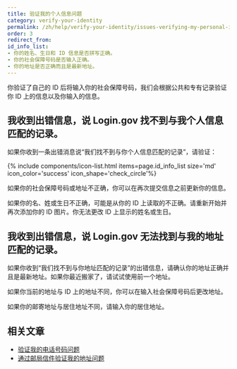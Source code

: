 ```yaml
---
title: 验证我的个人信息问题
category: verify-your-identity
permalink: /zh/help/verify-your-identity/issues-verifying-my-personal-information/
order: 3
redirect_from:
id_info_list:
- 你的姓名、生日和 ID 信息是否拼写正确。
- 你的社会保障号码是否输入正确。
- 你的地址是否正确而且是最新地址。
---
```


你验证了自己的 ID 后将输入你的社会保障号码，我们会根据公共和专有记录验证你 ID 上的信息以及你输入的信息。

## 我收到出错信息，说 Login.gov 找不到与我个人信息匹配的记录。

如果你收到一条出错消息说“我们找不到与你个人信息匹配的记录”，请验证：

{% include components/icon-list.html items=page.id_info_list size='md' icon_color='success' icon_shape='check_circle'%}

如果你的社会保障号码或地址不正确，你可以在再次提交信息之前更新你的信息。

如果你的名、姓或生日不正确，可能是从你的 ID 上读取的不正确。请重新开始并再次添加你的 ID 图片。你无法更改 ID 上显示的姓名或生日。

## 我收到出错信息，说 Login.gov 无法找到与我的地址匹配的记录。

如果你收到“我们找不到与你地址匹配的记录”的出错信息，请确认你的地址正确并且是最新地址。如果你最近搬家了，请试试使用前一个地址。

如果你当前的地址与 ID 上的地址不同，你可以在输入社会保障号码后更改地址。

如果你的邮寄地址与居住地址不同，请输入你的居住地址。


## 相关文章

* [验证我的电话号码问题](/zh/help/verify-your-identity/phone-number/)
* [通过邮局信件验证我的地址问题](/zh/help/verify-your-identity/verify-your-address-by-mail/)
